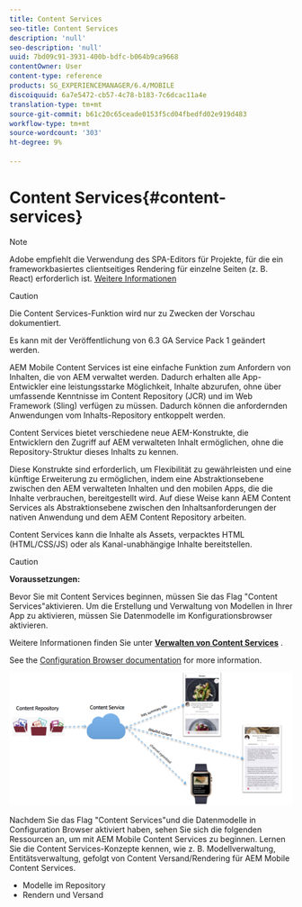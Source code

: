 ```yaml
---
title: Content Services
seo-title: Content Services
description: 'null'
seo-description: 'null'
uuid: 7bd09c91-3931-400b-bdfc-b064b9ca9668
contentOwner: User
content-type: reference
products: SG_EXPERIENCEMANAGER/6.4/MOBILE
discoiquuid: 6a7e5472-cb57-4c78-b183-7c6dcac11a4e
translation-type: tm+mt
source-git-commit: b61c20c65ceade0153f5cd04fbedfd02e919d483
workflow-type: tm+mt
source-wordcount: '303'
ht-degree: 9%

---
```



# Content Services{#content-services}

>[!NOTE]
>
>Adobe empfiehlt die Verwendung des SPA-Editors für Projekte, für die ein frameworkbasiertes clientseitiges Rendering für einzelne Seiten (z. B. React) erforderlich ist. [Weitere Informationen](/help/sites-developing/spa-overview.md)

>[!CAUTION]
>
>Die Content Services-Funktion wird nur zu Zwecken der Vorschau dokumentiert.
>
>Es kann mit der Veröffentlichung von 6.3 GA Service Pack 1 geändert werden.

AEM Mobile Content Services ist eine einfache Funktion zum Anfordern von Inhalten, die von AEM verwaltet werden. Dadurch erhalten alle App-Entwickler eine leistungsstarke Möglichkeit, Inhalte abzurufen, ohne über umfassende Kenntnisse im Content Repository (JCR) und im Web Framework (Sling) verfügen zu müssen. Dadurch können die anfordernden Anwendungen vom Inhalts-Repository entkoppelt werden.

Content Services bietet verschiedene neue AEM-Konstrukte, die Entwicklern den Zugriff auf AEM verwalteten Inhalt ermöglichen, ohne die Repository-Struktur dieses Inhalts zu kennen.

Diese Konstrukte sind erforderlich, um Flexibilität zu gewährleisten und eine künftige Erweiterung zu ermöglichen, indem eine Abstraktionsebene zwischen den AEM verwalteten Inhalten und den mobilen Apps, die die Inhalte verbrauchen, bereitgestellt wird. Auf diese Weise kann AEM Content Services als Abstraktionsebene zwischen den Inhaltsanforderungen der nativen Anwendung und dem AEM Content Repository arbeiten.

Content Services kann die Inhalte als Assets, verpacktes HTML (HTML/CSS/JS) oder als Kanal-unabhängige Inhalte bereitstellen.

>[!CAUTION]
>
>**Voraussetzungen:**
>
>Bevor Sie mit Content Services beginnen, müssen Sie das Flag &quot;Content Services&quot;aktivieren. Um die Erstellung und Verwaltung von Modellen in Ihrer App zu aktivieren, müssen Sie Datenmodelle im Konfigurationsbrowser aktivieren.
>
>Weitere Informationen finden Sie unter **[Verwalten von Content Services](/help/mobile/developing-content-services.md)** .
>
>See the [Configuration Browser documentation](/help/sites-administering/configurations.md) for more information.

![chlimage_1-143](assets/chlimage_1-143.png)

Nachdem Sie das Flag &quot;Content Services&quot;und die Datenmodelle in Configuration Browser aktiviert haben, sehen Sie sich die folgenden Ressourcen an, um mit AEM Mobile Content Services zu beginnen. Lernen Sie die Content Services-Konzepte kennen, wie z. B. Modellverwaltung, Entitätsverwaltung, gefolgt von Content Versand/Rendering für AEM Mobile Content Services.

* Modelle im Repository
* Rendern und Versand

